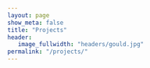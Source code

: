 ```yaml
---
layout: page
show_meta: false
title: "Projects"
header:
   image_fullwidth: "headers/gould.jpg"
permalink: "/projects/"
---
```

